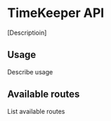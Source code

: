 # TimeKeeper API

[Descriptioin]

## Usage

Describe usage

## Available routes

List available routes


